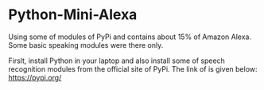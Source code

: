# Python-Mini-Alexa
Using some of modules of PyPi and contains about 15% of Amazon Alexa. Some basic speaking modules were there only.

Firslt, install Python in your laptop and also install some of speech recognition modules from the official site of PyPi.
The link of is given below:
   https://pypi.org/
